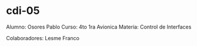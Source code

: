 # cdi-05

Alumno: Osores Pablo
Curso: 4to 1ra Avionica
Materia: Control de Interfaces

Colaboradores: Lesme Franco
